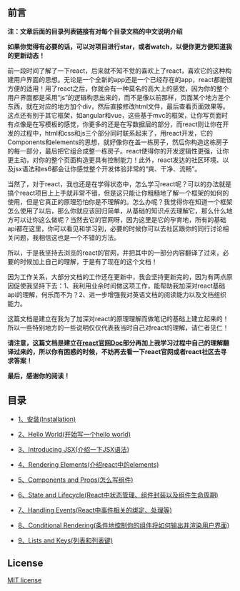 ## 前言

**注：文章后面的目录列表链接有对每个目录文档的中文说明介绍**

__如果你觉得有必要的话，可以对项目进行star，或者watch，以便你更方便知道我的更新动态！__

前一段时间了解了一下react，后来就不知不觉的喜欢上了react，喜欢它的这种构建用户界面的思想。无论是一个全新的app还是一个已经存在的app，react都能很方便的适用！用了react之后，你就会有一种莫名的高大上的感觉，因为你的整个用户界面都是采用“js”的逻辑构思出来的，而不是像以前那样，页面某个地方差个东西，就在对应的地方加个div，然后直接修改html文件，最后查看页面效果等。这点还有别于其它框架，如angular和vue，这些基于mvc的框架，让你写页面时有点像是在写模板的感觉，你更多的还是在写数据层的部分，而react则让你在开发的过程中，html和css和js三个部分同时联系起来了，用react开发，它的Components和elements的思想，就好像你在盖一栋房子，然后你构造这栋房子的每一部分，最后把它组合成整一栋房子。react使得你的开发逻辑性更强，让你更主动，对你的整个页面构造更具有控制能力！此外，react发达的社区环境、以及jsx语法和es6都会让你感觉整个开发体验非常的“爽、干净、流畅”。

当然了，对于react，我也还是在学得状态中，怎么学习react呢？可以的办法就是搞个react项目上上手就非常不错，但是这只能让你粗糙地了解一个框架的如何的使用，但是它真正的原理恐怕你是不理解的。怎么办呢？我觉得你在知道一个框架怎么使用了以后，那么你就应该回归简单，从基础的知识点去理解它，那么什么地方可以让你这么做呢？当然去它的官网呀，因为这里是它的孕育地，所有的基础api都在这里，你可以看见和学习到，必要的时候你可以去社区跟你的同行讨论相关问题，我相信这也是一个不错的方法。

所以，于是我坚持去浏览的react的官网，并把其中的一部分内容翻译了过来，必要的时候加上自己的理解，于是有了现在的这个文档！

因为工作关系，大部分文档的工作还在更新中，我会坚持更新完的，因为有两点原因促使我坚持下去：1、我利用业余时间做这项工作，能帮助我加深对react基础api的理解，何乐而不为？2、进一步增强我对英语文档的阅读能力以及文档组织能力。


这篇文档是建立在我为了加深对react的原理理解而做笔记的基础上建立起来的！所以一些特别地方的一些说明仅仅代表我当时自己对react的理解，请仁者见仁！

**请注意，这篇文档是建立在[react官网Doc](https://facebook.github.io/react/docs/installation.html)部分再加上我学习过程中自己的理解翻译过来的，所以你有困惑的时候，不妨再去看一下react官网或者react社区去寻求答案！**

**最后，感谢你的阅读！**

## 目录


* [1、安装(Installation)](https://github.com/woai30231/react-doc/tree/master/01-installation)

* [2、Hello World(开始写一个hello world)](https://github.com/woai30231/react-doc/tree/master/02-helloworld)

* [3、Introducing JSX(介绍一下JSX语法)](https://github.com/woai30231/react-doc/tree/master/03-introducingJSX)

* [4、Rendering Elements(介绍react中的elements)](https://github.com/woai30231/react-doc/tree/master/04-RenderingElements)

* [5、Components and Props(怎么写组件)](https://github.com/woai30231/react-doc/tree/master/05-ComponentsAndProps)

* [6、State and Lifecycle(React中状态管理、组件封装以及组件生命周期)](https://github.com/woai30231/react-doc/tree/master/06-StateAndLifecycle)

* [7、Handling Events(React中事件相关的绑定、处理等)](https://github.com/woai30231/react-doc/tree/master/07-HandlingEvents)

* [8、Conditional Rendering(条件地控制你的组件将如何输出并渲染用户界面)](https://github.com/woai30231/react-doc/tree/master/08-ConditionalRendering)

* [9、Lists and Keys(列表和列表键)](https://github.com/woai30231/react-doc/tree/master/09-ListAndKey)



## License

[MIT license]()
